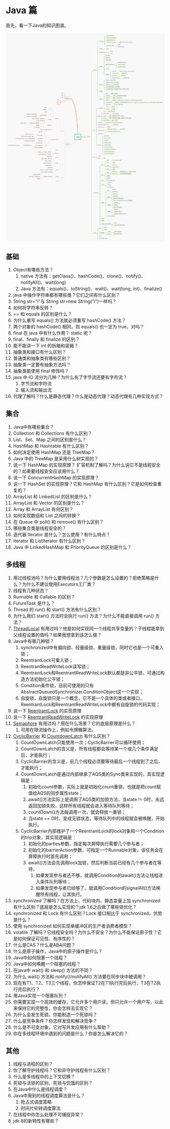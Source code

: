 # Java 篇

首先，看一下Java的知识图谱。

![java](../java/java/java.jpg)

## 基础

1. Object有哪些方法？
   1. native 方法有：getClass()、hashCode()、clone()、notify()、notifyAll()、wait(long)
   2. Java 方法有：equals()、toString()、wait()、wait(long, int)、finalize()
2. java 中操作字符串都有哪些类？它们之间有什么区别？ 
3. String str="i"与 String str=new String("i")一样吗？ 
4. 如何将字符串反转？ 
5. == 和 equals 的区别是什么？
6. 为什么重写 equals() 方法就必须重写 hashCode() 方法？
7. 两个对象的 hashCode() 相同，则 equals() 也一定为 true，对吗？ 
8. final 在 java 中有什么作用？ static 呢？
9. final、finally 和 finalize 的区别？
10. 能不能讲一下 int 的拆箱和装箱？
11. 抽象类和接口有什么区别？
12. 普通类和抽象类有哪些区别？ 
13. 抽象类一定要有抽象方法吗？
14. 抽象类能使用 final 修饰吗？ 
15. java 中 IO 流分为几种？为什么有了字节流还要有字符流？
    1. 字节流和字符流
    2. 输入流和输出流
16. 代理了解吗？什么是静态代理？什么是动态代理？动态代理有几种实现方式？

## 集合

1. Java中有哪些集合？
2. Collection 和 Collections 有什么区别？ 
3. List、Set、Map 之间的区别是什么？ 
4. HashMap 和 Hashtable 有什么区别？ 
5. 如何决定使用 HashMap 还是 TreeMap？ 
6. Java 中的 TreeMap 是采用什么树实现的？ 
7. 说一下 HashMap 的实现原理？ 扩容机制了解吗？为什么说它不是线程安全的？如果要线程安全应该用什么？
8. 说一下 ConcurrentHashMap 的实现原理？
9. 说一下 HashSet 的实现原理？它和 HashMap 有什么区别？它是如何检查重复的？
10. ArrayList 和 LinkedList 的区别是什么？ 
12. ArrayList 和 Vector 的区别是什么？ 
13. Array 和 ArrayList 有何区别？ 
13. 如何实现数组和 List 之间的转换？ 
14. 在 Queue 中 poll() 和 remove() 有什么区别？ 
15. 哪些集合类是线程安全的？ 
16. 迭代器 Iterator 是什么？怎么使用？有什么特点？ 
17. Iterator 和 ListIterator 有什么区别？ 
18. Java 中 LinkedHashMap 和 PriorityQueue 的区别是什么？ 

## 多线程

1. 用过线程池吗？为什么要用线程池？几个参数是怎么设置的？拒绝策略是什么？为什么不建议使用Executors工厂类？
2. 线程有几种状态？
3.  Runnable 和 Callable 的区别？
4. FutureTask 是什么？
5. Thread 的 run() 和 start() 方法有什么区别？
6. 为什么我们 start() 方法时会执行 run() 方法？为什么不能直接调用 run() 方法？ 
7. [ThreadLocal](../java/thread-local.md) 有用过吗？他是如何实现同一个线程共享变量的？子线程能拿到父线程设置的值吗？如果我想拿到该怎么做？
8. Java中有哪几种锁？
   1. synchronized中有偏向锁、轻量级锁、重量级锁，同时它也是一个可重入锁；
   2. ReentrantLock可重入锁；
   3. ReentrantReadWriteLock读写锁；
   4. ReentrantLock和ReentrantReadWriteLock默认都是非公平锁，可通过构造方法初始化公平锁；
   5. Condition条件锁，目前可使用的只有AbstractQueuedSynchronizer.ConditionObject这一个实现；
   6. 自旋锁，自旋锁只是一个概念，它不是一个具体的类或者接口，ReentrantLock和ReentrantReadWriteLock中都有自旋锁的代码实现；
9. 说一下 [ReentrantLock](../java/ReentrantLock.md) 的实现原理
10. 说一下 [ReentrantReadWriteLock](../java/ReentrantReadWriteLock.md) 的实现原理
11. [Semaphore](../java/Semaphore.md) 有用过吗？用在什么场景？它的底层原理是什么？
    1. 可用在限流操作上，例如令牌桶算法。
12. [CyclicBarrier](../java/CyclicBarrier.md) 和 [CountdownLatch](../java/CountdownLatch.md) 有什么区别？ 
    1. CountDownLatch只能使用一次；CyclicBarrier可以循环使用；
    2. CountDownLatch的含义是，所有线程都会等待某一个或几个条件满足后，才能执行；
    3. CyclicBarrier的含义是，前几个线程必须要等待最后一个线程到了之后，才能执行；
    4. CountDownLatch是通过内部继承了AQS类的Sync类来实现的，其实现逻辑是：
       1. 初始化count参数，实际上就是初始化count重锁，也就是把count赋值给AQS的同步属性state；
       2. await()方法实际上是调用了AQS类的加锁方法，当state != 0时，永远返回加锁失败，这样所有线程就会进入等待队列等待；
       3. countDown()方法每调用一次，就会释放一重锁；
       4. 当state == 0时，变成无锁状态，等待队列中的线程就会被唤醒，开始执行。
    5. CyclicBarrier内部维护了一个ReentrantLock的lock对象和一个Condition的trip对象，其实现逻辑是：
       1. 初始化的parties参数，指定每次屏障执行需要几个参与者；
       2. 初始化的barrierAction参数，可指定一个Runnable对象，该任务会在屏障执行时首先调用；
       3. await()方法会先调用lock加锁，然后判断当前已经有几个参与者在等待，
          1. 如果发现参与者还不够，就调用Condition的await()方法让线程进入条件队列等待；
          2. 如果发现参与者已经够了，就调用Condition的signalAll()方法唤醒所有线程，让其执行。
13. synchronized 了解吗？在方法上、代码块内、静态变量上加 synchronized 有什么区别？底层是怎么实现的？jdk 1.6之后做了哪些锁优化？
14. synchronized 和 Lock 有什么区别？Lock 接口相比于 synchronized，优势是什么？
15. 使用 synchronized 如何实现单缓冲区的生产者消费者模型？
16. volatile 了解吗？它线程安全吗？为什么不安全？为什么不能保证原子性？它是如何保证可见性、有序性的？
17. 什么是CAS？什么是ABA问题？
18. 什么是原子操作，Java中的原子操作是什么？ 
19. Java中如何阻塞一个线程？
20. Java中如何唤醒一个阻塞的线程？ 
21. 在java中 wait() 和 sleep() 方法的不同？ 
22. 为什么 wait() 方法和 notify()/notifyAll() 方法要在同步块中被调用？
23. 现在有T1、T2、T3三个线程，你怎样保证T2在T1执行完后执行，T3在T2执行完后执行？ 
24. 用Java实现一个阻塞队列？
25. 你需要实现一个高效的缓存，它允许多个用户读，但只允许一个用户写，以此来保持它的完整性，你会怎样去实现它？ 
26. 为什么会发生死锁，你能制造一个死锁吗？
27. 什么是竞争条件？你怎样发现和解决竞争？ 
28. 什么是不可变对象，它对写并发应用有什么帮助？ 
29. 你在多线程环境中遇到的问题是什么？你是怎么解决它的？ 

## 其他

1. 线程与进程的区别？
2. 你了解守护线程吗？它和非守护线程有什么区别？
3. 什么是多线程中的上下文切换？
4. 死锁与活锁的区别，死锁与饥饿的区别？
5. 在Java中什么是线程调度？
6. Java中用到的线程调度算法是什么？
   1. 抢占式调度策略
   2. 时间片轮转调度算法
7. 在线程中你怎么处理不可捕捉异常？
8. jdk 8的新特性有哪些？